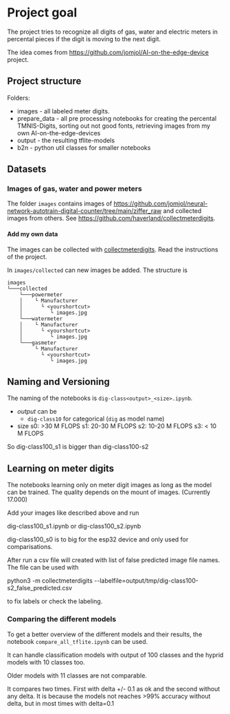 # Project goal

The project tries to recognize all digits of gas, water and electric meters in percental pieces if the digit is moving to the next digit.

The idea comes from <https://github.com/jomjol/AI-on-the-edge-device> project.

## Project structure

Folders:

* images - all labeled meter digits.
* prepare_data - all pre processing notebooks for creating the percental TMNIS-Digits, sorting out not good fonts, retrieving images from my own AI-on-the-edge-devices
* output - the resulting tflite-models
* b2n - python util classes for smaller notebooks

## Datasets

### Images of gas, water and power meters

The folder `images` contains images of <https://github.com/jomjol/neural-network-autotrain-digital-counter/tree/main/ziffer_raw> and collected images from others. See <https://github.com/haverland/collectmeterdigits>.


#### Add my own data

The images can be collected with [collectmeterdigits](https://github.com/haverland/collectmeterdigits). Read the instructions of the project.

In `images/collected` can new images be added. The structure is

```
images
└───collected
    └───powermeter
    │    └ Manufacturer
    │      └ <yourshortcut>
    │         └ images.jpg
    └───watermeter
    │    └ Manufacturer
    │      └ <yourshortcut>
    │         └ images.jpg
    └───gasmeter
         └ Manufacturer
           └ <yourshortcut>
              └ images.jpg
```

## Naming and Versioning

The naming of the notebooks is `dig-class<output>_<size>.ipynb`.

* *output* can be
  * `dig-class10` for categorical (`dig` as model name)
* size 
  s0: >30 M FLOPS
  s1: 20-30 M FLOPS
  s2: 10-20 M FLOPS
  s3: < 10 M FLOPS

So dig-class100_s1 is bigger than dig-class100-s2
  
## Learning on meter digits

The notebooks learning only on meter digit images as long as the model can be trained. The quality depends on the mount of images. (Currently 17.000)

Add your images like described above and run 

dig-class100_s1.ipynb or
dig-class100_s2.ipynb

dig-class100_s0 is to big for the esp32 device and only used for comparisations.

After run a csv file will created with list of false predicted image file names. The file can be used with

   python3 -m collectmeterdigits --labelfile=output/tmp/dig-class100-s2_false_predicted.csv

to fix labels or check the labeling.


### Comparing the different models

To get a better overview of the different models and their results, the notebook `compare_all_tflite.ipynb` can be used.

It can handle classification models with output of 100 classes and the hyprid models with 10 classes too.

Older models with 11 classes are not comparable.

It compares two times. First with delta +/- 0.1 as ok and the second without any delta. It is because the models not reaches >99% accuracy without delta, but in most times with delta=0.1
